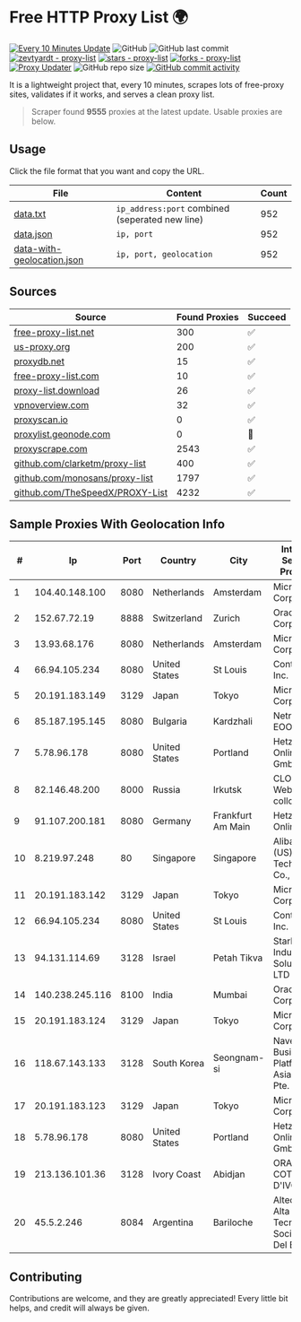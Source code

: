 
# Free HTTP Proxy List 🌍

[![Every 10 Minutes Update](https://github.com/mertguvencli/http-proxy-list/actions/workflows/main.yml/badge.svg?branch=main)](https://github.com/mertguvencli/http-proxy-list/actions/workflows/main.yml)
![GitHub](https://img.shields.io/github/license/mertguvencli/http-proxy-list)
![GitHub last commit](https://img.shields.io/github/last-commit/mertguvencli/http-proxy-list)
[![zevtyardt - proxy-list](https://img.shields.io/static/v1?label=zevtyardt&message=proxy-list&color=blue&logo=github)](https://github.com/zevtyardt/proxy-list "Go to GitHub repo")
[![stars - proxy-list](https://img.shields.io/github/stars/zevtyardt/proxy-list?style=social)](https://github.com/zevtyardt/proxy-list)
[![forks - proxy-list](https://img.shields.io/github/forks/zevtyardt/proxy-list?style=social)](https://github.com/zevtyardt/proxy-list)
[![Proxy Updater](https://github.com/zevtyardt/proxy-list/workflows/Proxy%20Updater/badge.svg)](https://github.com/zevtyardt/proxy-list/actions?query=workflow:"Proxy+Updater")
![GitHub repo size](https://img.shields.io/github/repo-size/zevtyardt/proxy-list)
[![GitHub commit activity](https://img.shields.io/github/commit-activity/m/zevtyardt/proxy-list?logo=commits)](https://github.com/zevtyardt/proxy-list/commits/main)

It is a lightweight project that, every 10 minutes, scrapes lots of free-proxy sites, validates if it works, and serves a clean proxy list.

> Scraper found **9555** proxies at the latest update. Usable proxies are below.

## Usage

Click the file format that you want and copy the URL.

|File|Content|Count|
|----|-------|-----|
|[data.txt](https://raw.githubusercontent.com/mertguvencli/http-proxy-list/main/proxy-list/data.txt)|`ip_address:port` combined (seperated new line)|952|
|[data.json](https://raw.githubusercontent.com/mertguvencli/http-proxy-list/main/proxy-list/data.json)|`ip, port`|952|
|[data-with-geolocation.json](https://raw.githubusercontent.com/mertguvencli/http-proxy-list/main/proxy-list/data-with-geolocation.json)|`ip, port, geolocation`|952|

## Sources

|Source|Found Proxies|Succeed|
|------|-------------|-------|
|[free-proxy-list.net](https://free-proxy-list.net)|300|✅|
|[us-proxy.org](https://www.us-proxy.org)|200|✅|
|[proxydb.net](http://proxydb.net)|15|✅|
|[free-proxy-list.com](https://free-proxy-list.com/?page=&port=&type%5B%5D=http&type%5B%5D=https&up_time=0&search=Search)|10|✅|
|[proxy-list.download](https://www.proxy-list.download/HTTP)|26|✅|
|[vpnoverview.com](https://vpnoverview.com/privacy/anonymous-browsing/free-proxy-servers)|32|✅|
|[proxyscan.io](https://www.proxyscan.io)|0|✅|
|[proxylist.geonode.com](https://proxylist.geonode.com/api/proxy-list?limit=300&page=1&sort_by=lastChecked&sort_type=desc&protocols=http,https)|0|🚫|
|[proxyscrape.com](https://api.proxyscrape.com/v2/?request=displayproxies&protocol=http&timeout=10000&country=all&ssl=all&anonymity=all)|2543|✅|
|[github.com/clarketm/proxy-list](https://raw.githubusercontent.com/clarketm/proxy-list/master/proxy-list-raw.txt)|400|✅|
|[github.com/monosans/proxy-list](https://raw.githubusercontent.com/monosans/proxy-list/main/proxies/http.txt)|1797|✅|
|[github.com/TheSpeedX/PROXY-List](https://raw.githubusercontent.com/TheSpeedX/PROXY-List/master/http.txt)|4232|✅|


## Sample Proxies With Geolocation Info

|#|Ip|Port|Country|City|Internet Service Provider|
|-|--|----|-------|----|-------------------------|
|1|104.40.148.100|8080|Netherlands|Amsterdam|Microsoft Corporation|
|2|152.67.72.19|8888|Switzerland|Zurich|Oracle Corporation|
|3|13.93.68.176|8080|Netherlands|Amsterdam|Microsoft Corporation|
|4|66.94.105.234|8080|United States|St Louis|Contabo Inc.|
|5|20.191.183.149|3129|Japan|Tokyo|Microsoft Corporation|
|6|85.187.195.145|8080|Bulgaria|Kardzhali|Netroniks EOOD|
|7|5.78.96.178|8080|United States|Portland|Hetzner Online GmbH|
|8|82.146.48.200|8000|Russia|Irkutsk|CLOUD WebDC collocation|
|9|91.107.200.181|8080|Germany|Frankfurt Am Main|Hetzner Online AG|
|10|8.219.97.248|80|Singapore|Singapore|Alibaba (US) Technology Co., Ltd.|
|11|20.191.183.142|3129|Japan|Tokyo|Microsoft Corporation|
|12|66.94.105.234|8080|United States|St Louis|Contabo Inc.|
|13|94.131.114.69|3128|Israel|Petah Tikva|Stark Industries Solutions LTD|
|14|140.238.245.116|8100|India|Mumbai|Oracle Corporation|
|15|20.191.183.124|3129|Japan|Tokyo|Microsoft Corporation|
|16|118.67.143.133|3128|South Korea|Seongnam-si|Naver Business Platform Asia Pacific Pte. Ltd.|
|17|20.191.183.123|3129|Japan|Tokyo|Microsoft Corporation|
|18|5.78.96.178|8080|United States|Portland|Hetzner Online GmbH|
|19|213.136.101.36|3128|Ivory Coast|Abidjan|ORANGE COTE D'IVOIRE|
|20|45.5.2.246|8084|Argentina|Bariloche|Altec S.e. Alta Tecnologia Sociedad Del Estado|



## Contributing

Contributions are welcome, and they are greatly appreciated! Every
little bit helps, and credit will always be given.

